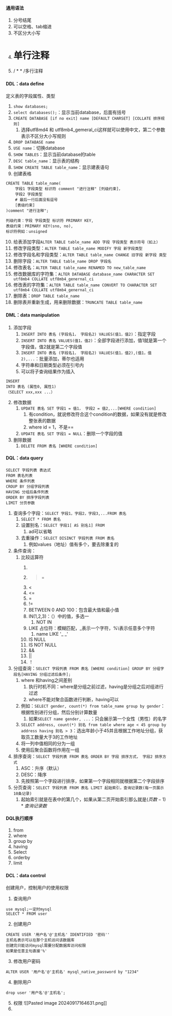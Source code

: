 #### 通用语法
1. 分号结尾
2. 可以空格、tab缩进
3. 不区分大小写
4. # 单行注释
5. / \* \* /多行注释

#### DDL：data define
定义表的字段属性、类型
1. `show databases;`
2. `select databases();`：显示当前database，后面有括号
3. `CREATE DATABASE [if no exit] name [DEFAULT CHARSET] [COLLATE 排序规则]`
	1. 选择utf8md4 和 utf8mb4_gemeral_ci这样就可以使用中文，第二个参数表示不区分大小写规则
4. `DROP DATABASE name`
5. `USE name`：切换database
6. `SHOW TABLES`：显示当前database的table
7. `DESC table_name`：显示表的结构
8. `SHOW CREATE TABLE table_name`：显示建表语句
9. 创建表格
```mysql
CREATE TABLE table_name(
	字段1 字段类型 标识符 comment "进行注释" [列级约束]，
	字段2 字段类型
	# 最后一行后面没有逗号
	[表级约束]
)comment "进行注释";

列级约束：字段 字段类型 标识符 PRIMARY KEY,
表级约束：PRIMARY KEY(sno, no),
标识符例如：unsigned
```
 10. 给表添加字段`ALTER TABLE table_name ADD 字段 字段类型 表示符号（如上）`
 11. 修改字段类型：`ALTER TABLE table_name MODIFY 字段 新字段类型`
 12. 修改字段名和字段类型：`ALTER TABLE table_name CHANGE 旧字段 新字段 类型`
 13. 删除字段：`ALTER TABLE table_name DROP 字段名`
 14. 修改表名：`ALTER TABLE table_name RENAMED TO new_table_name`
 15. 修改数据库的字符集：`ALTER DATABASE database_name CHARACTER SET utf8mb4 COLLATE utf8mb4_genernal_ci`
 16. 修改表的字符集：`ALTER TABLE table_name CONVERT TO CHARACTER SET utf8mb4 COLLATE utf8mb4_genernal_ci`
 17. 删除表：`DROP TABLE table_name`
 18. 删除表并重新生成，用来删除数据：`TRUNCATE TABLE table_name`

#### DML：data manipulation
1. 添加字段
	1. `INSERT INTO 表名 (字段名1， 字段名2) VALUES(值1，值2)`：指定字段
	2. `INSERT INTO 表名 VALUES(值1，值2)`：全部字段进行添加，值1就是第一个字段值，值2就是第二个字段值
	3.  `INSERT INTO 表名 (字段名1， 字段名2) VALUES(值1，值2),(值1，值2),...`：批量添加，蒂尔也适用
	4. 字符串和日期类型必须在引号内
	5. 可以将子查询结果作为插入
```
INSERT
INTO 表名 (属性0, 属性1)
（SELECT xxx,xxx ...）
```
2. 修改数据
	1. `UPDATE 表名 SET 字段1 = 值1， 字段2 = 值2,...[WHERE condition]`
		1. 有condition，就说修改符合这个condition的数据，如果没有就是修改整张表的数据
		2. where id = 1，不是==
	2. `UPDATE 表名 SET 字段1 = NULL`：删除一个字段的值
3. 删除数据
	1. `DELETE FROM 表名 [WHERE condition]`
#### DQL：data query
```
SELECT 字段列表 表达式
FROM 表名列表
WHERE 条件列表
CROUP BY 分组字段列表
HAVING 分组后条件列表
ORDER BY 排序字段列表
LIMIT 分页参数 
```

1. 查询多个字段：`SELECT 字段1，字段2，字段3,...FROM 表名`
	1. `SELECT * FROM 表名`
	2. 设置别名：`SELECT 字段1[ AS 别名1] FROM`
		1. ad可以省略
	3. 去重操作：`SELECT DISINCT 字段列表 FROM 表名`
		1. 例如values（地址）值有多个，要去除重复的
2. 条件查询：
	1. 比较运算符
		1. >
		2. >=
		3. <
		4. <=
		5. =
		6. !=
		7. BETWEEN 0 AND 100：包含最大值和最小值
		8. IN(1,2,3)：（）中的值，多选一
			1. NOT IN
		9. LIKE 占位符：模糊匹配，\_表示一个字符，%\表示任意多个字符
			1. name LIKE '\_ \_'
		10. IS NULL
		11. IS NOT NULL
		12. &&
		13. ||
		14. ！
3. 分组查询：`SELECT 字段列表 FROM 表名 [WHERE condition] GROUP BY 分组字段名[HAVING 分组过滤后条件];`
	1. where 和having之间差别
		1. 执行时机不同：where是分组之前过滤，having是分组之后对组进行过滤
		2. where不能对聚合函数进行判断，having可以
	2. 例如：`SELECT gender, count(*) from table_name group by gender`：根据性别进行分组，然后分别计算数量
		1. 如果`SELECT name gender, ...`：只会展示第一个女性（男性）的名字
	3. `SELECT address, count(*) 别名 from table where age < 45 group by address having 别名 > 3`：选出年龄小于45并且根据工作地址分组，获取员工数量大于3的工作地址
	4. 将一列中值相同的分为一组
	5. 使用后聚合函数将作用在一组
4. 排序查询：`SELECT 字段列表 FROM 表名 ORDER BY 字段 排序方式， 字段2 排序方式`
	1. ASC：升序（默认）
	2. DESC：降序
	3. 先按照第一个字段进行排序，如果第一个字段相同就根据第二个字段排序
5. 分页查询：`SELECT 字段列表 FROM 表名 LIMIT 起始索引，查询记录数(每一页展示10条记录)`
	1. 起始索引就是在表中的第几个，如果从第二页开始索引那么就是$(页数-1)*查询记录数$

#### DQL执行顺序
1. from
2. where
3. group by
4. having
5. Select
6. orderby
7. limit
#### DCL：data control
创建用户，控制用户的使用权限
1. 查询用户
```
use mysql;一定时mysql
SELECT * FROM user
```
2. 创建用户
```
CREATE USER '用户名'@'主机名' IDENTIFIED '密码'' 
主机名表示可以在那个主机访问该数据库
创建完只能访问mysql需要分配数据库访问权限
如果是任意主句直接'%'
```
3. 修改用户密码
```
ALTER USER '用户名'@'主机名' mysql_native_password by "1234"
```
4. 删除用户
```
drop user '用户名'@'主机名';
```
5. 权限
![[Pasted image 20240917164631.png]]
6. 